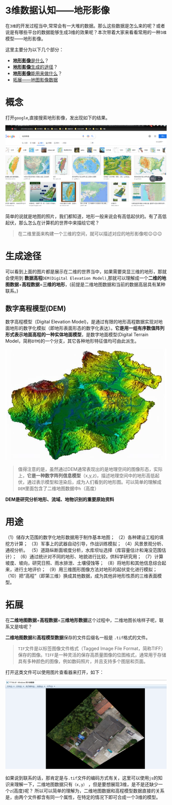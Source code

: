 # 3维数据认知——地形影像

在`3维`的开发过程当中,常常会有一大堆的数据。那么这些数据是怎么来的呢？或者说是有哪些平台的数据能够生成3维的效果呢？本次带着大家来看看常用的一种`3维`模型——地形影像。

这里主要分为以下几个部分：

- [**地形影像**是什么](#概念)？
- [**地形影像**生成的途径](#生成途径)？
- [**地形影像**能用来做什么](#用途)？
- [拓展——地图影像数据](#拓展)

# 概念

打开`google`,直接搜索地形影像，发出现如下的结果。

![image-20220816184622323](assets/image-20220816184622323.png)

简单的说就是地图的照片，我们都知道，地形一般来说会有高低起伏的。有了高低起伏，那么怎么在计算机的世界中来描绘它呢？

> 在二维里面来构建一个三维的空间，就可以描述对应的地形影像啦😉😉😉



# 生成途径

可以看到上面的图片都是展示在二维的世界当中，如果需要突显三维的地形，那就会使用到 **数据高程**`DEM(Digital Elevation Model)`,那就可以理解成一个**二维的地图数据**+**高程数据**=**三维的地形**，(前提是二维地图数据和当前的数据高层具有某种联系。)

## 数字高程模型(DEM)

数字高程模型（Digital Elevation Model)，是通过有限的地形高程数据实现对地面地形的数字化模拟（即地形表面形态的数字化表达）。**它是用一组有序数值阵列形式表示地面高程的一种实体地面模型**，是数字地面模型(Digital Terrain Model，简称`DTM`)的一个分支，其它各种地形特征值均可由此派生。

![image-20220817172552307](assets/image-20220817172552307.png)

> 值得注意的是，虽然通过DEM通常表现出的是地理空间的图像形态，实际上，**它是一种数字阵列信息模型**（x,y,z)，描述地理空间中的地形高低起伏，通过表示模型和渲染后，成为人们看到的地形图。可以简单的理解成`DEM`里面包含了二维地图数据中`h`（高度）

**DEM是研究分析地形、流域、地物识别的重要原始资料**



# 用途

（1）储存大范围的数字化地形数据用于制作基本地图；
（2）各种建设工程的填挖方计算；
（3）军事上的武器自动引导，作战训练模拟；
（4）风景景观分析、通视分析。
（5）道路纵断面坡度分析，水库坝址选择（库容量估计和淹没范围估计）；
（6）通过统计对不同的地形、地貌进行比较，供科学研究用；
（7）计算坡度、坡向，研究日照、雨水排泄、土壤侵蚀等；
（8）将地形和其他信息综合起来，进行土地评价；
（9）用三维图形图像方法对地形的起伏变化进行模拟；
（10）把“高程”（即第三维）换成其他数据，成为其他非地形性质的三维表面模型。

# 拓展

在**二维地图数据**+**高程数据**=**三维地形数据**这个过程中，二维地图长啥样子呢，联系又是啥呢？

**二维地图数据**和**高程模型数据**保存的文件后缀名一般是 `.tif`格式的文件。

> `TIF`文件是以标签图像文件格式（Tagged Image File Format，简称TIFF）保存的图像。`TIFF`是一种灵活的保存高质量图像的位图格式，通常用于存储具有多种颜色的图像，例如数码照片，并且支持多个图层和页面。

打开这类文件可以使用图片查看器来打开，如下：

![image-20220818094101218](assets/image-20220818094101218.png)

如果说到联系的话，那肯定是与`.tif`文件的编码方式有关，这里可以使用`js`的知识来理解一下，二维地图数据只有`（x,y）` ，但是要想展现3维，是不是还缺少一个`z`(高度)呢？ 所以可以简单的理解为，二维地图数据和高程模型数据直接的关系是，由两个文件都含有同一个属性，在特定的情况下即可合成一个3维的模型。



